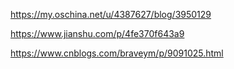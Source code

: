 https://my.oschina.net/u/4387627/blog/3950129

https://www.jianshu.com/p/4fe370f643a9


https://www.cnblogs.com/braveym/p/9091025.html
